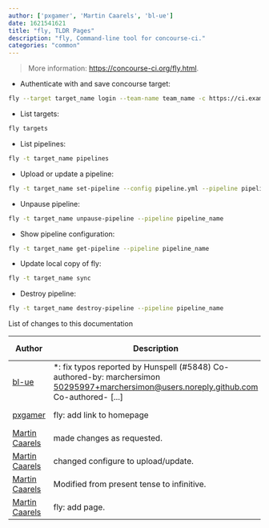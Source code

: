 ```yaml
---
author: ['pxgamer', 'Martin Caarels', 'bl-ue']
date: 1621541621
title: "fly, TLDR Pages"
description: "fly, Command-line tool for concourse-ci."
categories: "common"
---
```

> More information: <https://concourse-ci.org/fly.html>.

- Authenticate with and save concourse target:

```bash
fly --target target_name login --team-name team_name -c https://ci.example.com
```

- List targets:

```bash
fly targets
```

- List pipelines:

```bash
fly -t target_name pipelines
```

- Upload or update a pipeline:

```bash
fly -t target_name set-pipeline --config pipeline.yml --pipeline pipeline_name
```

- Unpause pipeline:

```bash
fly -t target_name unpause-pipeline --pipeline pipeline_name
```

- Show pipeline configuration:

```bash
fly -t target_name get-pipeline --pipeline pipeline_name
```

- Update local copy of fly:

```bash
fly -t target_name sync
```

- Destroy pipeline:

```bash
fly -t target_name destroy-pipeline --pipeline pipeline_name
```
List of changes to this documentation


Author | Description | ISO 8601 Date | GitHub link
------|-----|-----|-----
[bl-ue](mailto:54780737+bl-ue@users.noreply.github.com) | *: fix typos reported by Hunspell (#5848) Co-authored-by: marchersimon <50295997+marchersimon@users.noreply.github.com> Co-authored- [...] | 2021-05-20T22:13:41 | [8ebd171d6f00](https://github.com/tldr-pages/tldr/commit/8ebd171d6f001698709fefc02b1fd5cc9f3a99c4)
[pxgamer](mailto:owzie123@gmail.com) | fly: add link to homepage | 2019-06-07T23:58:59 | [0b0a8f35b3e7](https://github.com/tldr-pages/tldr/commit/0b0a8f35b3e7ddd35d641345559a569f14159ecf)
[Martin Caarels](mailto:martin@caarels.com) | made changes as requested. | 2017-10-24T14:38:39 | [2c7f5e1c5caa](https://github.com/tldr-pages/tldr/commit/2c7f5e1c5caa5bbac0a1029534f4fbd3f88c5af0)
[Martin Caarels](mailto:martin@caarels.com) | changed configure to upload/update. | 2017-10-15T21:25:32 | [dd71e8fc663e](https://github.com/tldr-pages/tldr/commit/dd71e8fc663e78a5aff70f5ed29e74493b1f5e5f)
[Martin Caarels](mailto:martin@caarels.com) | Modified from present tense to infinitive. | 2017-10-14T19:32:16 | [fc20b0366c4c](https://github.com/tldr-pages/tldr/commit/fc20b0366c4c84c865dce0a86671fd8988bdb504)
[Martin Caarels](mailto:martin@caarels.com) | fly: add page. | 2017-10-14T19:27:22 | [8eaae1e9f84c](https://github.com/tldr-pages/tldr/commit/8eaae1e9f84c0e770b102ccc4c4b8e14506ea68e)

